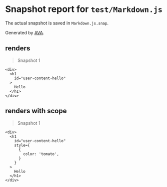 # Snapshot report for `test/Markdown.js`

The actual snapshot is saved in `Markdown.js.snap`.

Generated by [AVA](https://ava.li).

## renders

> Snapshot 1

    <div>
      <h1
        id="user-content-hello"
      >
        Hello
      </h1>
    </div>

## renders with scope

> Snapshot 1

    <div>
      <h1
        id="user-content-hello"
        style={
          {
            color: 'tomato',
          }
        }
      >
        Hello
      </h1>
    </div>
